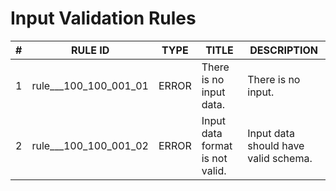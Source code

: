 # Input Validation Rules

| # |RULE ID  | TYPE  | TITLE  | DESCRIPTION |
|---|---------|-------|--------|-------------|
| 1 | rule___100_100_001_01 | ERROR | There is no input data. | There is no input. |
| 2 | rule___100_100_001_02 | ERROR | Input data format is not valid. | Input data should have valid schema. |
